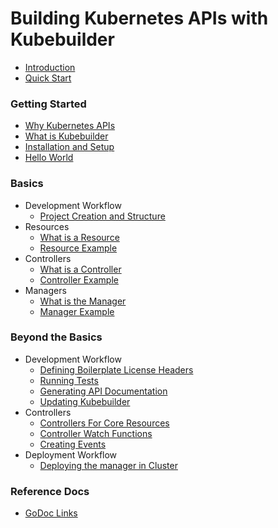 # Building Kubernetes APIs with Kubebuilder

* [Introduction](README.md)
* [Quick Start](quick_start.md)

### Getting Started

* [Why Kubernetes APIs](getting_started/why_kubernetes.md)
* [What is Kubebuilder](getting_started/what_is_kubebuilder.md)
* [Installation and Setup](getting_started/installation_and_setup.md)
* [Hello World](getting_started/hello_world.md)

### Basics

* Development Workflow
  * [Project Creation and Structure](basics/project_creation_and_structure.md)
* Resources
  * [What is a Resource](basics/what_is_a_resource.md)
  * [Resource Example](basics/simple_resource.md)
* Controllers
  * [What is a Controller](basics/what_is_a_controller.md)
  * [Controller Example](basics/simple_controller.md)
* Managers
  * [What is the Manager](basics/what_is_the_controller_manager.md)
  * [Manager Example](basics/simple_controller_manager.md)

### Beyond the Basics
* Development Workflow
  * [Defining Boilerplate License Headers](beyond_basics/boilerplate.md)
  * [Running Tests](beyond_basics/running_tests.md)
  * [Generating API Documentation](beyond_basics/generating_documentation.md)
  * [Updating Kubebuilder](beyond_basics/upgrading_kubebuilder.md)
* Controllers
  * [Controllers For Core Resources](beyond_basics/controllers_for_core_resources.md)
  * [Controller Watch Functions](beyond_basics/controller_watches.md)
  * [Creating Events](beyond_basics/creating_events.md)
* Deployment Workflow
  * [Deploying the manager in Cluster](beyond_basics/deploying_controller.md)

### Reference Docs
* [GoDoc Links](go_docs.md)
